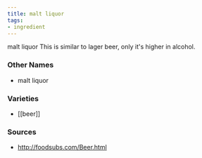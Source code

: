 ```yaml
---
title: malt liquor
tags:
- ingredient
---
```

malt liquor This is similar to lager beer, only it's higher in alcohol.

### Other Names

* malt liquor

### Varieties

* [[beer]]

### Sources
* http://foodsubs.com/Beer.html
